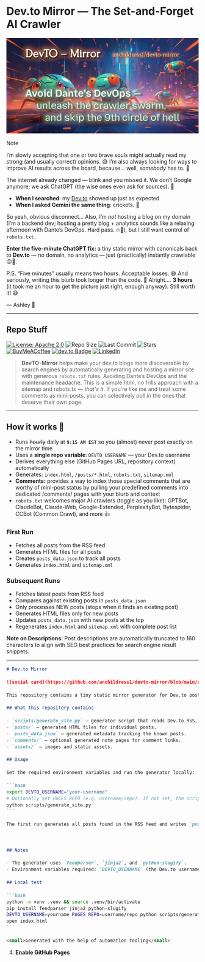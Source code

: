 # Dev\.to Mirror — The Set-and-Forget AI Crawler

![anchildress1/devto-mirror social card: A colorful crawler](https://github.com/anchildress1/devto-mirror/blob/main/assets/devto-mirror.jpg)

> [!NOTE]
>
> I’m slowly accepting that one or two brave souls might actually read my strong (and usually correct) opinions. 😅 I’m also always looking for ways to improve AI results across the board, because... well, _somebody_ has to. 🧠
>
> The internet already changed — blink and you missed it. We don’t Google anymore; we ask ChatGPT (the wise ones even ask for sources). 🤖
>  - **When I searched**: my [Dev.to](https://dev.to/anchildress1) showed up just as expected
>  - **When I asked Gemini the same thing**: crickets. 🦗
>
> So yeah, obvious disconnect... Also, I’m _not_ hosting a blog on my domain (I’m a backend dev; hosting a pretty blog + analytics sounds like a relaxing afternoon with Dante’s DevOps. Hard pass. 🔥🫠), but I still want control of `robots.txt.`
>
> **Enter the five-minute ChatGPT fix:** a tiny static mirror with canonicals back to **Dev.to** — no domain, no analytics — just (practically) instantly crawlable 😉🐜.
>
> P.S. “Five minutes” usually means two hours. Acceptable losses. 😅 And seriously, writing this blurb took longer than the code. 🤨 Alright.... **3 hours** (it took me an hour to get the picture just right, enough anyway). Still worth it! 😅
>
> — Ashley 🦄

---

## Repo Stuff

[![License: Apache 2.0](https://img.shields.io/badge/License-Apache%202.0-EDC531.svg?logo=apache)](./LICENSE)
![Repo Size](https://img.shields.io/github/repo-size/anchildress1/devto-mirror)
![Last Commit](https://img.shields.io/github/last-commit/anchildress1/devto-mirror)
![Stars](https://img.shields.io/github/stars/anchildress1/devto-mirror)
<br />
 [![BuyMeACoffee](https://img.shields.io/badge/Buy%20Me%20a%20Coffee-ffdd00?logo=buy-me-a-coffee&logoColor=black)](https://www.buymeacoffee.com/anchildress1)
 [![dev.to Badge](https://img.shields.io/badge/dev.to-0A0A0A?logo=devdotto\&logoColor=fff)](https://dev.to/anchildress1)
 [![LinkedIn](https://img.shields.io/badge/linkedin-%230077B5.svg?logo=linkedin\&logoColor=white)](https://www.linkedin.com/in/anchildress1/)

> **DevTO-Mirror** helps make your dev.to blogs more discoverable by search engines by automatically generating and hosting a mirror site with generous `robots.txt` rules. Avoiding Dante’s DevOps and the maintenance headache. This is a simple html, no frills approach with a sitemap and robots.tx — _that's it_. If you're like me and treat some comments as mini-posts, you can selectively pull in the ones that deserve their own page.

---

## How it works 🚀

* Runs ~~hourly~~ daily at **`9:15 AM EST`** so you (almost) never post exactly on the mirror time
* Uses a **single repo variable**: `DEVTO_USERNAME` — your Dev.to username
* Derives everything else (GitHub Pages URL, repository context) automatically
* Generates: `index.html`, `/posts/*.html`, `robots.txt`, `sitemap.xml`
* **Comments:** provides a way to index those special comments that are worthy of mini-post status by pulling your predefined comments into dedicated /comments/ pages with your blurb and context
* `robots.txt` welcomes major AI crawlers (toggle as you like): GPTBot, ClaudeBot, Claude-Web, Google-Extended, PerplexityBot, Bytespider, CCBot (Common Crawl), and more 👍

### First Run

- Fetches all posts from the RSS feed
- Generates HTML files for all posts
- Creates `posts_data.json` to track all posts
- Generates `index.html` and `sitemap.xml`

### Subsequent Runs

- Fetches latest posts from RSS feed
- Compares against existing posts in `posts_data.json`
- Only processes NEW posts (stops when it finds an existing post)
- Generates HTML files only for new posts
- Updates `posts_data.json` with new posts at the top
- Regenerates `index.html` and `sitemap.xml` with complete post list

**Note on Descriptions:** Post descriptions are automatically truncated to 160 characters to align with SEO best practices for search engine result snippets.

---

````markdown
# Dev.to Mirror

![social card](https://github.com/anchildress1/devto-mirror/blob/main/assets/devto-mirror.jpg)

This repository contains a tiny static mirror generator for Dev.to posts. It fetches posts from the Dev.to RSS feed and produces a minimal, crawler-friendly static site with canonical links back to Dev.to.

## What this repository contains

- `scripts/generate_site.py` — generator script that reads Dev.to RSS, produces `posts/` HTML files, `index.html`, `robots.txt`, and `sitemap.xml`, and persists post metadata to `posts_data.json`.
- `posts/` — generated HTML files for individual posts.
- `posts_data.json` — generated metadata tracking the known posts.
- `comments/` — optional generated note pages for comment links.
- `assets/` — images and static assets.

## Usage

Set the required environment variables and run the generator locally:

```bash
export DEVTO_USERNAME="your-username"
# Optionally set PAGES_REPO (e.g. username/repo). If not set, the script derives it from the git remote.
python scripts/generate_site.py
```

The first run generates all posts found in the RSS feed and writes `posts_data.json`. Subsequent runs update the archive incrementally and regenerate `index.html` and `sitemap.xml`.



## Notes

- The generator uses `feedparser`, `jinja2`, and `python-slugify`.
- Environment variables required: `DEVTO_USERNAME` (the Dev.to username). `PAGES_REPO` is optional but can be set to `username/repo`.

## Local test

```bash
python -m venv .venv && source .venv/bin/activate
pip install feedparser jinja2 python-slugify
DEVTO_USERNAME=yourname PAGES_REPO=username/repo python scripts/generate_site.py
open index.html
```

<small>Generated with the help of automation tooling</small>

````
4. **Enable GitHub Pages**
